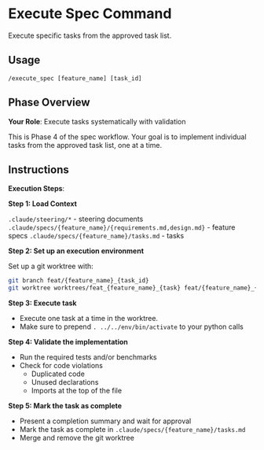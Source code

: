 # Execute Spec Command

Execute specific tasks from the approved task list.

## Usage
```
/execute_spec [feature_name] [task_id] 
```

## Phase Overview
**Your Role**: Execute tasks systematically with validation

This is Phase 4 of the spec workflow. Your goal is to implement individual tasks from the approved task list, one at a time.

## Instructions

**Execution Steps**:

**Step 1: Load Context**

`.claude/steering/*` - steering documents
`.claude/specs/{feature_name}/{requirements.md,design.md}` - feature specs
`.claude/specs/{feature_name}/tasks.md` - tasks

**Step 2: Set up an execution environment**

Set up a git worktree with:

```sh
git branch feat/{feature_name}_{task_id}
git worktree worktrees/feat_{feature_name}_{task} feat/{feature_name}_{task_id}`
```
**Step 3: Execute task**

  - Execute one task at a time in the worktree.
  - Make sure to prepend `. ../../env/bin/activate` to your python calls

**Step 4: Validate the implementation**

  - Run the required tests and/or benchmarks
  - Check for code violations
    - Duplicated code
    - Unused declarations
    - Imports at the top of the file

**Step 5: Mark the task as complete**

  - Present a completion summary and wait for approval
  - Mark the task as complete in `.claude/specs/{feature_name}/tasks.md`
  - Merge and remove the git worktree
